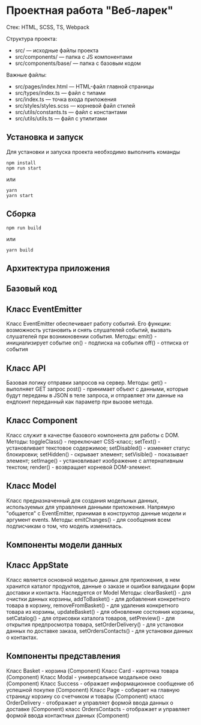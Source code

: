 # Проектная работа "Веб-ларек"

Стек: HTML, SCSS, TS, Webpack

Структура проекта:
- src/ — исходные файлы проекта
- src/components/ — папка с JS компонентами
- src/components/base/ — папка с базовым кодом

Важные файлы:
- src/pages/index.html — HTML-файл главной страницы
- src/types/index.ts — файл с типами
- src/index.ts — точка входа приложения
- src/styles/styles.scss — корневой файл стилей
- src/utils/constants.ts — файл с константами
- src/utils/utils.ts — файл с утилитами

## Установка и запуск
Для установки и запуска проекта необходимо выполнить команды

```
npm install
npm run start
```

или

```
yarn
yarn start
```
## Сборка

```
npm run build
```

или

```
yarn build
```
## Архитектура приложения

## Базовый код

## Класс EventEmitter
Класс EventEmitter обеспечивает работу событий. Его функции: возможность установить и снять слушателей событий, вызвать слушателей при возникновении события.
Методы:
  emit() - инициализирует событие
  on() - подписка на события
  off() - отписка от события

## Класс API
Базовая логику отправки запросов на сервер.
Методы:
  get() - выполняет GET запрос 
  post() - принимает объект с данными, которые будут переданы в JSON в теле запроса, и отправляет эти данные на ендпоинт переданный как параметр при вызове метода.

## Класс Component
Класс служит в качестве базового компонента для работы с DOM.
Методы:
  toggleClass() - переключает CSS-класс;
  setText() - установливает текстовое содержимое;
  setDisabled() - изменяет статус блокировки;
  setHidden() - скрывает элемент;
  setVisible() - показывает элемент;
  setImage() - установливает изображение с алтернативным текстом;
  render() - возвращает корневой DOM-элемент.

## Класс Model
Класс предназначенный для создания модельных данных, используемых для управления данными приложения. 
Напрямую "общается" с EventEmitter, принимая в конструктор данные модели и аргумент events.
Методы:
  emitChanges() - для сообщения всем подписчикам о том, что модель изменилась.

## Компоненты модели данных

## Класс AppState
Класс является основной моделью данных для приложения, в нем хранится каталог продуктов, данные о заказе и ошибки валидации форм доставки и контакта.
Наследуется от Model
Методы:
  clearBasket() - для очистки данных корзины,
  addToBasket() - для добавления конкретного товара в корзину,
  removeFromBasket() - для удаления конкретного товара из корзины,
  updateBasket() - для обновление состояния корзины,
  setCatalog() - для отрисовки каталога товаров,
  setPreview() - для открытия предпросмотра товара,
  setOrderDelivery() - для установки данных по доставке заказа,
  setOrdersContacts() - для установки данных о контактах.

## Компоненты представления

Класс Basket - корзина (Component<IBasket>)
Класс Card - карточка товара (Component<ICard>)
Класс Modal - универсальное модальное окно (Component<IModal>)
Класс Success - ображает информационное сообщение об успешной покупке (Component<ISuccess>)
Класс Page - собирает на главную страницу корзину со счетчиком и товары (Component<IPage>)
класс OrderDelivery - отображает и управляет формой ввода данных о доставке (Component<IOrderDelivery>)
класс OrdersContacts - отображает и управляет формой ввода контактных данных (Component<IOrdersContacts>)
